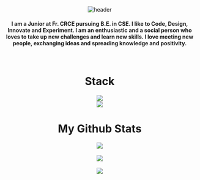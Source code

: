 <!-- HEADER-->
<div align="center" width="100">
<img src="https://capsule-render.vercel.app/api?color=1a3440&height=250&section=header&text=Steven%20Romero%20(1900Iam)&fontSize=30&type=waving&fontColor=fefefe&animation=fadeIn"
alt="header"/>

</div>


  <h4 align="center">I am a Junior at Fr. CRCE pursuing B.E. in CSE. I like to Code, Design, Innovate and Experiment. I am an enthusiastic and a social person who loves to take up new challenges and learn new skills. I love meeting new people, exchanging ideas and spreading knowledge and positivity.</h4>
<br>


<!-- STACK -->
<div align="center" width="100">
  <h1>Stack</h1>


<div align="center">
  <img src="https://skillicons.dev/icons?i=github,c,javascript,typescript,java" /><br>
  <img src="https://skillicons.dev/icons?i=mysql,html,css,vscode,figma,git" />
</div>


<!-- STATS -->
<div align="center" width="100">
  <h1>My Github Stats</h1>




<p align="center">
<img align="center" src="https://github-readme-stats.vercel.app/api/top-langs/?username=1900Iam&layout=compact&count_private=true&theme=github_white&langs_count=5">
<br>
<br>
<img align="center" src="https://github-readme-stats.vercel.app/api?username=1900Iam&count_private=true&show_icons=trueline_height=21&theme=github_white">	
<br>
<br>
<img align="center" src="https://github-readme-streak-stats.herokuapp.com/?user=1900Iam&theme=github_white">
</p>
